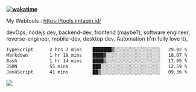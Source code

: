 **[![wakatime](https://wakatime.com/badge/user/87646243-158a-4241-a3cb-668e1fa2dbb8.svg)](https://wakatime.com/@87646243-158a-4241-a3cb-668e1fa2dbb8?style=plastic)**


My Webtools : https://tools.imtaqin.id/


devOps, nodejs dev, backend-dev, frontend (maybe?), software engineer, reverse-engineer, mobile-dev, desktop dev, Automation (i'm fully love it), 

<!--START_SECTION:waka-->

```txt
TypeScript      2 hrs 7 mins    ███████▒░░░░░░░░░░░░░░░░░   29.02 %
Markdown        1 hr 19 mins    ████▓░░░░░░░░░░░░░░░░░░░░   18.07 %
Bash            1 hr 14 mins    ████▒░░░░░░░░░░░░░░░░░░░░   17.05 %
JSON            55 mins         ███░░░░░░░░░░░░░░░░░░░░░░   12.59 %
JavaScript      41 mins         ██▒░░░░░░░░░░░░░░░░░░░░░░   09.36 %
```

<!--END_SECTION:waka-->

<img src="https://github-readme-activity-graph-fjqz177.vercel.app/graph?username=fdciabdul&theme=github-dark"/>
